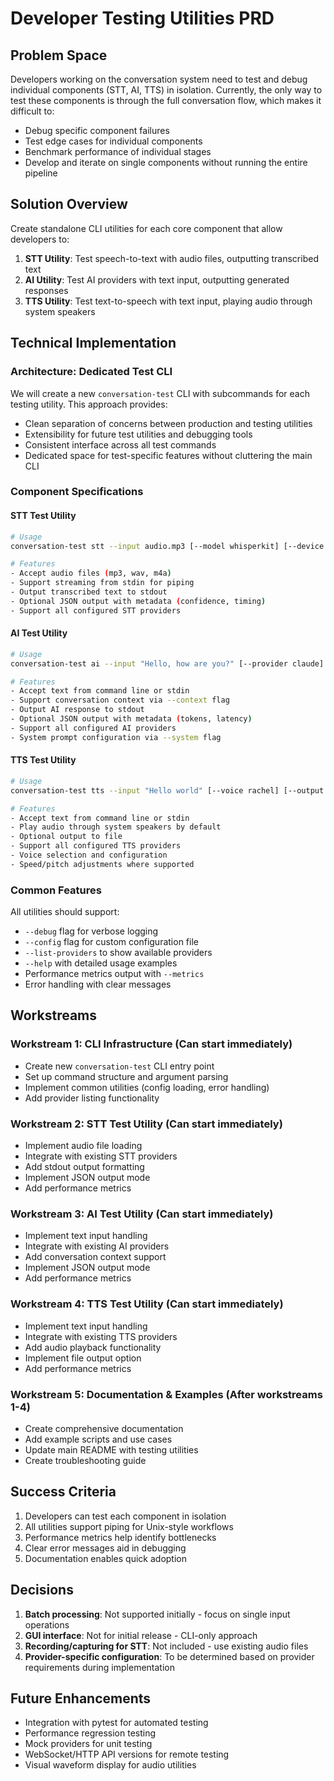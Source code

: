 # Developer Testing Utilities PRD

## Problem Space

Developers working on the conversation system need to test and debug individual components (STT, AI, TTS) in isolation. Currently, the only way to test these components is through the full conversation flow, which makes it difficult to:
- Debug specific component failures
- Test edge cases for individual components
- Benchmark performance of individual stages
- Develop and iterate on single components without running the entire pipeline

## Solution Overview

Create standalone CLI utilities for each core component that allow developers to:
1. **STT Utility**: Test speech-to-text with audio files, outputting transcribed text
2. **AI Utility**: Test AI providers with text input, outputting generated responses
3. **TTS Utility**: Test text-to-speech with text input, playing audio through system speakers

## Technical Implementation

### Architecture: Dedicated Test CLI

We will create a new `conversation-test` CLI with subcommands for each testing utility. This approach provides:
- Clean separation of concerns between production and testing utilities
- Extensibility for future test utilities and debugging tools
- Consistent interface across all test commands
- Dedicated space for test-specific features without cluttering the main CLI

### Component Specifications

#### STT Test Utility
```bash
# Usage
conversation-test stt --input audio.mp3 [--model whisperkit] [--device cuda]

# Features
- Accept audio files (mp3, wav, m4a)
- Support streaming from stdin for piping
- Output transcribed text to stdout
- Optional JSON output with metadata (confidence, timing)
- Support all configured STT providers
```

#### AI Test Utility
```bash
# Usage
conversation-test ai --input "Hello, how are you?" [--provider claude] [--model opus]

# Features
- Accept text from command line or stdin
- Support conversation context via --context flag
- Output AI response to stdout
- Optional JSON output with metadata (tokens, latency)
- Support all configured AI providers
- System prompt configuration via --system flag
```

#### TTS Test Utility
```bash
# Usage
conversation-test tts --input "Hello world" [--voice rachel] [--output audio.mp3]

# Features
- Accept text from command line or stdin
- Play audio through system speakers by default
- Optional output to file
- Support all configured TTS providers
- Voice selection and configuration
- Speed/pitch adjustments where supported
```

### Common Features

All utilities should support:
- `--debug` flag for verbose logging
- `--config` flag for custom configuration file
- `--list-providers` to show available providers
- `--help` with detailed usage examples
- Performance metrics output with `--metrics`
- Error handling with clear messages

## Workstreams

### Workstream 1: CLI Infrastructure (Can start immediately)
- Create new `conversation-test` CLI entry point
- Set up command structure and argument parsing
- Implement common utilities (config loading, error handling)
- Add provider listing functionality

### Workstream 2: STT Test Utility (Can start immediately)
- Implement audio file loading
- Integrate with existing STT providers
- Add stdout output formatting
- Implement JSON output mode
- Add performance metrics

### Workstream 3: AI Test Utility (Can start immediately)
- Implement text input handling
- Integrate with existing AI providers
- Add conversation context support
- Implement JSON output mode
- Add performance metrics

### Workstream 4: TTS Test Utility (Can start immediately)
- Implement text input handling
- Integrate with existing TTS providers
- Add audio playback functionality
- Implement file output option
- Add performance metrics

### Workstream 5: Documentation & Examples (After workstreams 1-4)
- Create comprehensive documentation
- Add example scripts and use cases
- Update main README with testing utilities
- Create troubleshooting guide

## Success Criteria

1. Developers can test each component in isolation
2. All utilities support piping for Unix-style workflows
3. Performance metrics help identify bottlenecks
4. Clear error messages aid in debugging
5. Documentation enables quick adoption

## Decisions

1. **Batch processing**: Not supported initially - focus on single input operations
2. **GUI interface**: Not for initial release - CLI-only approach
3. **Recording/capturing for STT**: Not included - use existing audio files
4. **Provider-specific configuration**: To be determined based on provider requirements during implementation

## Future Enhancements

- Integration with pytest for automated testing
- Performance regression testing
- Mock providers for unit testing
- WebSocket/HTTP API versions for remote testing
- Visual waveform display for audio utilities
